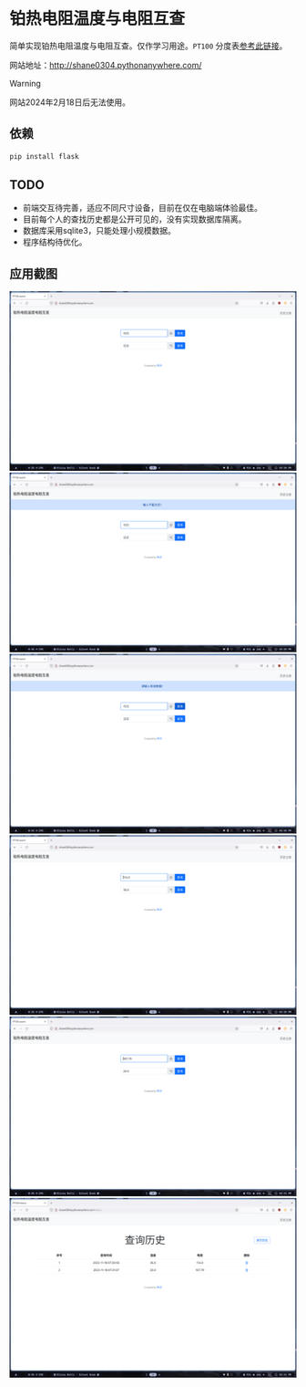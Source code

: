 # 铂热电阻温度与电阻互查

简单实现铂热电阻温度与电阻互查。仅作学习用途。`PT100` 分度表[参考此链接](https://file.yizimg.com/175986/200748132954625201334.pdf)。

网站地址：http://shane0304.pythonanywhere.com/

> [!WARNING]
> 网站2024年2月18日后无法使用。

## 依赖
```bash
pip install flask
```

## TODO
- 前端交互待完善，适应不同尺寸设备，目前在仅在电脑端体验最佳。
- 目前每个人的查找历史都是公开可见的，没有实现数据库隔离。
- 数据库采用sqlite3，只能处理小规模数据。
- 程序结构待优化。

## 应用截图
![1](./asserts/1.png)
![2](./asserts/2.png)
![3](./asserts/3.png)
![4](./asserts/4.png)
![5](./asserts/5.png)
![6](./asserts/6.png)
